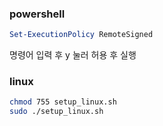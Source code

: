 ### powershell
```powershell
Set-ExecutionPolicy RemoteSigned
```
명령어 입력 후 y 눌러 허용 후 실행

### linux 
```bash
chmod 755 setup_linux.sh
sudo ./setup_linux.sh
```